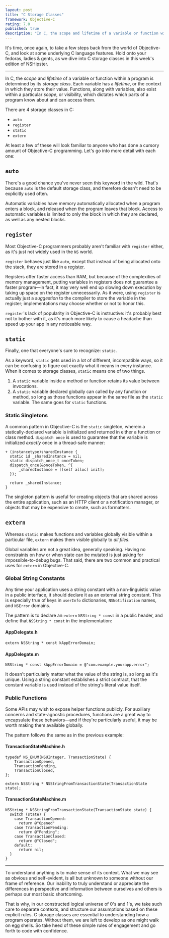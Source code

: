 ```yaml
---
layout: post
title: "C Storage Classes"
framework: Objective-C
rating: 7.0
published: true
description: "In C, the scope and lifetime of a variable or function within a program is determined by its storage class. Understanding these storage classes allows us to decipher common incantations found throughout Objective-C"
---
```


It's time, once again, to take a few steps back from the world of Objective-C, and look at some underlying C language features. Hold onto your fedoras, ladies & gents, as we dive into C storage classes in this week's edition of NSHipster.

---

In C, the _scope_ and _lifetime_ of a variable or function within a program is determined by its _storage class_. Each variable has a _lifetime_, or the context in which they store their value. Functions, along with variables, also exist within a particular _scope_, or visibility, which dictates which parts of a program know about and can access them.

There are 4 storage classes in C:

- `auto`
- `register`
- `static`
- `extern`

At least a few of these will look familiar to anyone who has done a cursory amount of Objective-C programming. Let's go into more detail with each one:

## `auto`

There's a good chance you've never seen this keyword in the wild. That's because `auto` is the default storage class, and therefore doesn't need to be explicitly used often.

Automatic variables have memory automatically allocated when a program enters a block, and released when the program leaves that block. Access to automatic variables is limited to only the block in which they are declared, as well as any nested blocks.

## `register`

Most Objective-C programmers probably aren't familiar with `register` either, as it's just not widely used in the `NS` world.

`register` behaves just like `auto`, except that instead of being allocated onto the stack, they are stored in a [register](http://en.wikipedia.org/wiki/Processor_register). 

Registers offer faster access than RAM, but because of the complexities of memory management, putting variables in registers does not guarantee a faster program—in fact, it may very well end up slowing down execution by taking up space on the register unnecessarily. As it were, using `register` is actually just a _suggestion_ to the compiler to store the variable in the register; implementations may choose whether or not to honor this.

`register`'s lack of popularity in Objective-C is instructive: it's probably best not to bother with it, as it's much more likely to cause a headache than speed up your app in any noticeable way.

## `static`

Finally, one that everyone's sure to recognize: `static`.

As a keyword, `static` gets used in a lot of different, incompatible ways, so it can be confusing to figure out exactly what it means in every instance. When it comes to storage classes, `static` means one of two things.

1. A `static` variable inside a method or function retains its value between invocations.
2. A `static` variable declared globally can called by any function or method, so long as those functions appear in the same file as the `static` variable. The same goes for `static` functions.

### Static Singletons

A common pattern in Objective-C is the `static` singleton, wherein a statically-declared variable is initialized and returned in either a function or class method. `dispatch once` is used to guarantee that the variable is initialized _exactly_ once in a thread-safe manner:

~~~{objective-c}
+ (instancetype)sharedInstance {
  static id _sharedInstance = nil;
  static dispatch_once_t onceToken;
  dispatch_once(&onceToken, ^{
      _sharedInstance = [[self alloc] init];
  });

  return _sharedInstance;
}
~~~

The singleton pattern is useful for creating objects that are shared across the entire application, such as an HTTP client or a notification manager, or objects that may be expensive to create, such as formatters.

## `extern`

Whereas `static` makes functions and variables globally visible within a particular file, `extern` makes them visible globally to _all files_.

Global variables are not a great idea, generally speaking. Having no constraints on how or when state can be mutated is just asking for impossible-to-debug bugs. That said, there are two common and practical uses for `extern` in Objective-C.

### Global String Constants

Any time your application uses a string constant with a non-linguistic value in a public interface, it should declare it as an external string constant. This is especially true of keys in `userInfo` dictionaries, `NSNotification` names, and `NSError` domains.

The pattern is to declare an `extern` `NSString * const` in a public header, and define that `NSString * const` in the implementation:

#### AppDelegate.h

~~~{objective-c}
extern NSString * const kAppErrorDomain;
~~~

#### AppDelegate.m

~~~{objective-c}
NSString * const kAppErrorDomain = @"com.example.yourapp.error";
~~~

It doesn't particularly matter what the value of the string is, so long as it's unique. Using a string constant establishes a strict contract, that the constant variable is used instead of the string's literal value itself.

### Public Functions

Some APIs may wish to expose helper functions publicly. For auxiliary concerns and state-agnostic procedures, functions are a great way to encapsulate these behaviors—and if they're particularly useful, it may be worth making them available globally.

The pattern follows the same as in the previous example:

#### TransactionStateMachine.h

~~~{objective-c}
typedef NS_ENUM(NSUInteger, TransactionState) {
    TransactionOpened,
    TransactionPending,
    TransactionClosed,
};

extern NSString * NSStringFromTransactionState(TransactionState state);
~~~

#### TransactionStateMachine.m

~~~{objective-c}
NSString * NSStringFromTransactionState(TransactionState state) {
  switch (state) {
    case TransactionOpened:
      return @"Opened"
    case TransactionPending:
      return @"Pending";
    case TransactionClosed:
      return @"Closed";
    default:
      return nil;
  }
}
~~~

---

To understand anything is to make sense of its context. What we may see as obvious and self-evident, is all but unknown to someone without our frame of reference. Our inability to truly understand or appreciate the differences in perspective and information between ourselves and others is perhaps our most basic shortcoming.

That is why, in our constructed logical universe of 0's and 1's, we take such care to separate contexts, and structure our assumptions based on these explicit rules. C storage classes are essential to understanding how a program operates. Without them, we are left to develop as one might walk on egg shells. So take heed of these simple rules of engagement and go forth to code with confidence.
